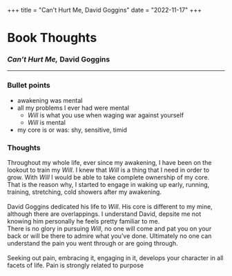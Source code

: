 +++
title = "Can't Hurt Me, David Goggins"
date = "2022-11-17"
+++

# Book Thoughts
### _Can’t Hurt Me,_ David Goggins
<hr>

### Bullet points
- awakening was mental
- all my problems I ever had were mental
    - _Will_ is what you use when waging war against yourself
    - _Will_ is mental
- my core is or was: shy, sensitive, timid


### Thoughts
Throughout my whole life, ever since my awakening, I have been on the lookout to train my _Will_. I knew that _Will_ is a thing that I need in order to grow. With _Will_ I would be able to take complete ownership of my core. <br>
That is the reason why, I started to engage in waking up early, running, training, stretching, cold showers after my awakening.
<br><br>
David Goggins dedicated his life to _Will_. His core is different to my mine, although there are overlappings. 
I understand David, depsite me not knowing him personally he feels pretty familiar to me. <br>
There is no glory in pursuing _Will_, no one will come and pat you on your back or will be there to admire what you’ve done. Ultimately no one can understand the pain you went through or are going through.
<br><br>
Seeking out pain, embracing it, engaging in it, develops your character in all facets of life. Pain is strongly related to purpose